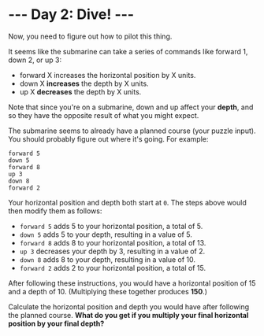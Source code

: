 # --- Day 2: Dive! ---

Now, you need to figure out how to pilot this thing.

It seems like the submarine can take a series of commands like forward 1, down 2, or up 3:

- forward X increases the horizontal position by X units.
- down X **increases** the depth by X units.
- up X **decreases** the depth by X units.

Note that since you're on a submarine, down and up affect your **depth**, and so they have the opposite result of what you might expect.

The submarine seems to already have a planned course (your puzzle input). You should probably figure out where it's going. For example:

```{txt}
forward 5
down 5
forward 8
up 3
down 8
forward 2
```

Your horizontal position and depth both start at `0`. The steps above would then modify them as follows:

- `forward 5` adds 5 to your horizontal position, a total of 5.
- `down 5` adds 5 to your depth, resulting in a value of 5.
- `forward 8` adds 8 to your horizontal position, a total of 13.
- `up 3` decreases your depth by 3, resulting in a value of 2.
- `down 8` adds 8 to your depth, resulting in a value of 10.
- `forward 2` adds 2 to your horizontal position, a total of 15.

After following these instructions, you would have a horizontal position of 15 and a depth of 10. (Multiplying these together produces **150**.)

Calculate the horizontal position and depth you would have after following the planned course. **What do you get if you multiply your final horizontal position by your final depth?**
